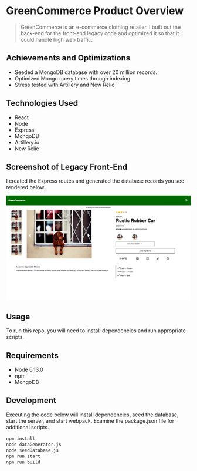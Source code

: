 # GreenCommerce Product Overview

> GreenCommerce is an e-commerce clothing retailer. I built out the back-end for the front-end legacy code and optimized it so that it could handle high web traffic.

## Achievements and Optimizations

- Seeded a MongoDB database with over 20 million records.
- Optimized Mongo query times through indexing.
- Stress tested with Artillery and New Relic

## Technologies Used

  - React
  - Node
  - Express
  - MongoDB
  - Artillery.io
  - New Relic

## Screenshot of Legacy Front-End

I created the Express routes and generated the database records you see rendered below.

![Screenshot](https://github.com/NRCC-SDC/Product-Overview/blob/master/legacy-front-end.png)

## Usage

To run this repo, you will need to install dependencies and run appropriate scripts.

## Requirements

- Node 6.13.0
- npm
- MongoDB

## Development

Executing the code below will install dependencies, seed the database, start the server, and start webpack. Examine the package.json file for additional scripts.

```
npm install
node dataGenerator.js
node seedDatabase.js
npm run start
npm run build
```
